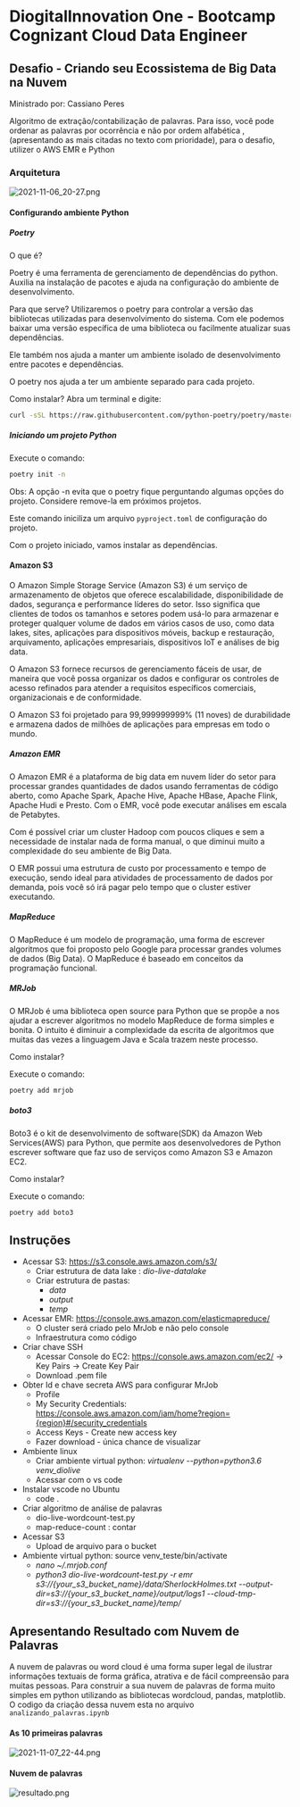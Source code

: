 # DiogitalInnovation One - Bootcamp Cognizant Cloud Data Engineer
## Desafio - Criando seu Ecossistema de Big Data na Nuvem

Ministrado por: Cassiano Peres

Algoritmo de extração/contabilização de palavras. Para isso, você pode ordenar as palavras por ocorrência e não por ordem alfabética , (apresentando as mais citadas no texto com prioridade), para o desafio, utilizer o AWS EMR e Python

### Arquitetura

![2021-11-06_20-27.png](images/2021-11-06_20-27.png)

#### Configurando ambiente Python

##### Poetry

O que é?

Poetry é uma ferramenta de gerenciamento de dependências do python. Auxilia na instalação de pacotes e ajuda na configuração do ambiente de desenvolvimento.

Para que serve?
Utilizaremos o poetry para controlar a versão das bibliotecas utilizadas para desenvolvimento do sistema. Com ele podemos baixar uma versão específica de uma biblioteca ou facilmente atualizar suas dependências.

Ele também nos ajuda a manter um ambiente isolado de desenvolvimento entre pacotes e dependências.

O poetry nos ajuda a ter um ambiente separado para cada projeto.

Como instalar?
Abra um terminal e digite:

```bash
curl -sSL https://raw.githubusercontent.com/python-poetry/poetry/master/install-poetry.py | python -
```

##### Iniciando um projeto Python

Execute o comando:
```bash
poetry init -n
```
Obs: A opção -n evita que o poetry fique perguntando algumas opções do projeto. Considere remove-la em próximos projetos.

Este comando iniciliza um arquivo `pyproject.toml` de configuração do projeto.

Com o projeto iniciado, vamos instalar as dependências.


#### Amazon S3

O Amazon Simple Storage Service (Amazon S3) é um serviço de armazenamento de objetos que oferece escalabilidade, disponibilidade de dados, segurança e performance líderes do setor. Isso significa que clientes de todos os tamanhos e setores podem usá-lo para armazenar e proteger qualquer volume de dados em vários casos de uso, como data lakes, sites, aplicações para dispositivos móveis, backup e restauração, arquivamento, aplicações empresariais, dispositivos IoT e análises de big data. 

O Amazon S3 fornece recursos de gerenciamento fáceis de usar, de maneira que você possa organizar os dados e configurar os controles de acesso refinados para atender a requisitos específicos comerciais, organizacionais e de conformidade. 

O Amazon S3 foi projetado para 99,999999999% (11 noves) de durabilidade e armazena dados de milhões de aplicações para empresas em todo o mundo.

##### Amazon EMR

O Amazon EMR é a plataforma de big data em nuvem líder do setor para processar grandes quantidades de dados usando ferramentas de código aberto, como Apache Spark, Apache Hive, Apache HBase, Apache Flink, Apache Hudi e Presto. Com o EMR, você pode executar análises em escala de Petabytes.

Com é possível criar um cluster Hadoop com poucos cliques e sem a necessidade de instalar nada de forma manual, o que diminui muito a complexidade do seu ambiente de Big Data. 

O EMR possui uma estrutura de custo por processamento e tempo de execução, sendo ideal para atividades de processamento de dados por demanda, pois você só irá pagar pelo tempo que o cluster estiver executando.

##### MapReduce

O MapReduce é um modelo de programação, uma forma de escrever algoritmos que foi proposto pelo Google para processar grandes volumes de dados (Big Data). O MapReduce é baseado em conceitos da programação funcional.

##### MRJob

O MRJob é uma biblioteca open source para Python que se propõe a nos ajudar a escrever algoritmos no modelo MapReduce de forma simples e bonita. O intuito é diminuir a complexidade da escrita de algoritmos que muitas das vezes a linguagem Java e Scala trazem neste processo.

Como instalar?

Execute o comando:
```bash
poetry add mrjob
```

##### boto3

Boto3 é o kit de desenvolvimento de software(SDK) da Amazon Web Services(AWS) para Python, que permite aos desenvolvedores de Python escrever software que faz uso de serviços como Amazon S3 e Amazon EC2.

Como instalar?

Execute o comando:
```bash
poetry add boto3
```

## Instruções

* Acessar S3: https://s3.console.aws.amazon.com/s3/ 
  * Criar estrutura de data lake : _dio-live-datalake_
  * Criar estrutura de pastas:
    * _data_
    * _output_
    * _temp_
* Acessar EMR: https://console.aws.amazon.com/elasticmapreduce/
    * O cluster será criado pelo MrJob e não pelo console
    * Infraestrutura como código 
* Criar chave SSH
    * Acessar  Console do EC2: https://console.aws.amazon.com/ec2/ -> Key Pairs -> Create Key Pair	
    * Download .pem file
* Obter Id e chave secreta AWS para configurar MrJob
   * Profile
   * My Security Credentials: https://console.aws.amazon.com/iam/home?region={region}#/security_credentials
   * Access Keys - Create new access key
   * Fazer download - única chance de visualizar
* Ambiente linux
   * Criar ambiente virtual python: _virtualenv --python=python3.6 venv_diolive_
   * Acessar com o vs code
* Instalar vscode no Ubuntu
   *  code .
* Criar algoritmo de análise de palavras
   * dio-live-wordcount-test.py
   * map-reduce-count : contar
* Acessar S3
   * Upload de arquivo para o bucket
* Ambiente virtual python: source venv_teste/bin/activate
  * _nano ~/.mrjob.conf_
  * _python3 dio-live-wordcount-test.py -r emr s3://{your_s3_bucket_name}/data/SherlockHolmes.txt --output-dir=s3://{your_s3_bucket_name}/output/logs1 --cloud-tmp-dir=s3://{your_s3_bucket_name}/temp/_


## Apresentando Resultado com Nuvem de Palavras


A nuvem de palavras ou word cloud é uma forma super legal de ilustrar informações textuais de forma gráfica, atrativa e de fácil compreensão para muitas pessoas. Para construir a sua nuvem de palavras de forma muito simples em python utilizando as bibliotecas wordcloud, pandas, matplotlib.
O codigo da criação dessa nuvem esta no arquivo `analizando_palavras.ipynb`

#### As 10 primeiras palavras
![2021-11-07_22-44.png](images/2021-11-07_22-44.png)

#### Nuvem de palavras
![resultado.png](images/resultado.png)